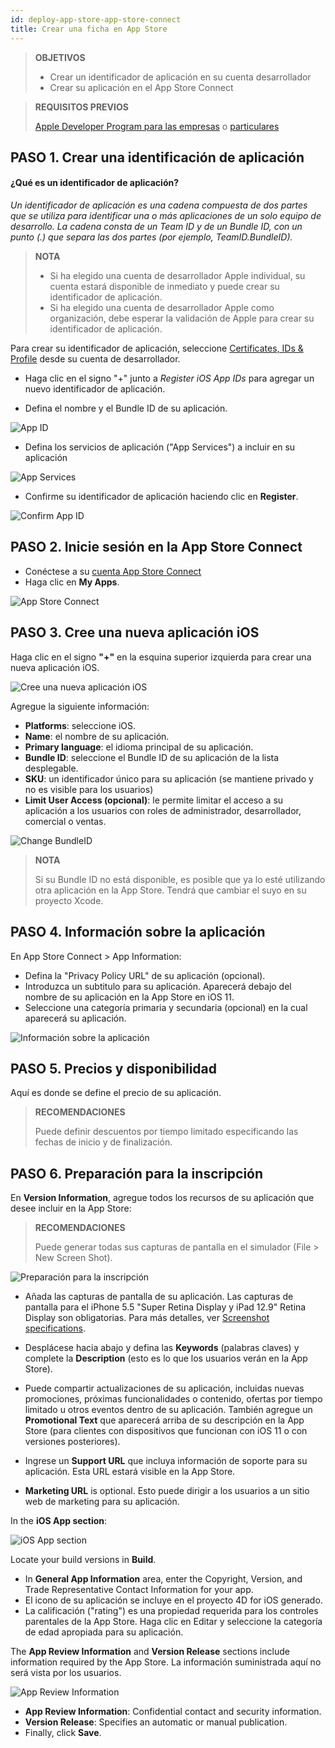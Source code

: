 ```yaml
---
id: deploy-app-store-app-store-connect
title: Crear una ficha en App Store
---
```


> **OBJETIVOS**
> 
> * Crear un identificador de aplicación en su cuenta desarrollador
> * Crear su aplicación en el App Store Connect

> **REQUISITOS PREVIOS**
> 
> [Apple Developer Program para las empresas](register-apple-developer-program-organization.html) o [particulares](register-apple-developer-program-individual.html)


## PASO 1. Crear una identificación de aplicación

#### ¿Qué es un identificador de aplicación?

*Un identificador de aplicación es una cadena compuesta de dos partes que se utiliza para identificar una o más aplicaciones de un solo equipo de desarrollo. La cadena consta de un Team ID y de un Bundle ID, con un punto (.) que separa las dos partes (por ejemplo, TeamID.BundleID).*

> **NOTA**
> 
> * Si ha elegido una cuenta de desarrollador Apple individual, su cuenta estará disponible de inmediato y puede crear su identificador de aplicación.
> * Si ha elegido una cuenta de desarrollador Apple como organización, debe esperar la validación de Apple para crear su identificador de aplicación.

Para crear su identificador de aplicación, seleccione [Certificates, IDs & Profile](https://developer.apple.com/account/ios/identifier/bundle) desde su cuenta de desarrollador.

* Haga clic en el signo "+" junto a *Register iOS App IDs* para agregar un nuevo identificador de aplicación.

* Defina el nombre y el Bundle ID de su aplicación.

![App ID](assets/en/deploy-app-store/Developer-account-App-ID.png)

* Defina los servicios de aplicación ("App Services") a incluir en su aplicación

![App Services](assets/en/deploy-app-store/App-Services-to-include.png)

* Confirme su identificador de aplicación haciendo clic en **Register**.

![Confirm App ID](assets/en/deploy-app-store/Confirm-App-ID.png)

## PASO 2. Inicie sesión en la App Store Connect

* Conéctese a su [cuenta App Store Connect](https://appstoreconnect.apple.com)
* Haga clic en **My Apps**.

![App Store Connect](assets/en/deploy-app-store/App-Store-Connect-home-page.png)

## PASO 3. Cree una nueva aplicación iOS

Haga clic en el signo **"+"** en la esquina superior izquierda para crear una nueva aplicación iOS.

![Cree una nueva aplicación iOS](assets/en/deploy-app-store/Create-new-iOS-App.png)

Agregue la siguiente información:

* **Platforms**: seleccione iOS.
* **Name**: el nombre de su aplicación.
* **Primary language**: el idioma principal de su aplicación.
* **Bundle ID**: seleccione el Bundle ID de su aplicación de la lista desplegable.
* **SKU**: un identificador único para su aplicación (se mantiene privado y no es visible para los usuarios)
* **Limit User Access (opcional)**: le permite limitar el acceso a su aplicación a los usuarios con roles de administrador, desarrollador, comercial o ventas.

![Change BundleID](assets/en/deploy-app-store/Change-BundleID-Xcode-Project.png)

> **NOTA**
> 
> Si su Bundle ID no está disponible, es posible que ya lo esté utilizando otra aplicación en la App Store. Tendrá que cambiar el suyo en su proyecto Xcode.

## PASO 4. Información sobre la aplicación

En App Store Connect > App Information:

* Defina la "Privacy Policy URL" de su aplicación (opcional).
* Introduzca un subtitulo para su aplicación. Aparecerá debajo del nombre de su aplicación en la App Store en iOS 11.
* Seleccione una categoría primaria y secundaria (opcional) en la cual aparecerá su aplicación.

![Información sobre la aplicación](assets/en/deploy-app-store/App-Store-Connect-app-information.png)

## PASO 5. Precios y disponibilidad

Aquí es donde se define el precio de su aplicación.

> **RECOMENDACIONES**
> 
> Puede definir descuentos por tiempo limitado especificando las fechas de inicio y de finalización.

## PASO 6. Preparación para la inscripción

En **Version Information**, agregue todos los recursos de su aplicación que desee incluir en la App Store:

> **RECOMENDACIONES**
> 
> Puede generar todas sus capturas de pantalla en el simulador (File > New Screen Shot).

![Preparación para la inscripción](assets/en/deploy-app-store/Prepare-for-submission-screenshot-description.png)

* Añada las capturas de pantalla de su aplicación. Las capturas de pantalla para el iPhone 5.5 "Super Retina Display y iPad 12.9" Retina Display son obligatorias. Para más detalles, ver [Screenshot specifications](https://help.apple.com/app-store-connect/#/devd274dd925).

* Desplácese hacia abajo y defina las **Keywords** (palabras claves) y complete la **Description** (esto es lo que los usuarios verán en la App Store).
* Puede compartir actualizaciones de su aplicación, incluidas nuevas promociones, próximas funcionalidades o contenido, ofertas por tiempo limitado u otros eventos dentro de su aplicación. También agregue un **Promotional Text** que aparecerá arriba de su descripción en la App Store (para clientes con dispositivos que funcionan con iOS 11 o con versiones posteriores).
* Ingrese un **Support URL** que incluya información de soporte para su aplicación. Esta URL estará visible en la App Store.
* **Marketing URL** is optional. Esto puede dirigir a los usuarios a un sitio web de marketing para su aplicación.

In the **iOS App section**:

![iOS App section](assets/en/deploy-app-store/Prepare-for-submission-build-icon.png)

Locate your build versions in **Build**.

* In **General App Information** area, enter the Copyright, Version, and Trade Representative Contact Information for your app.
* El icono de su aplicación se incluye en el proyecto 4D for iOS generado.
* La calificación ("rating") es una propiedad requerida para los controles parentales de la App Store. Haga clic en Editar y seleccione la categoría de edad apropiada para su aplicación.

The **App Review Information** and **Version Release** sections include information required by the App Store. La información suministrada aquí no será vista por los usuarios.

![App Review Information](assets/en/deploy-app-store/Prepare-for-submission-review-information.png)

* **App Review Information**: Confidential contact and security information.
* **Version Release**: Specifies an automatic or manual publication.
* Finally, click **Save**.
